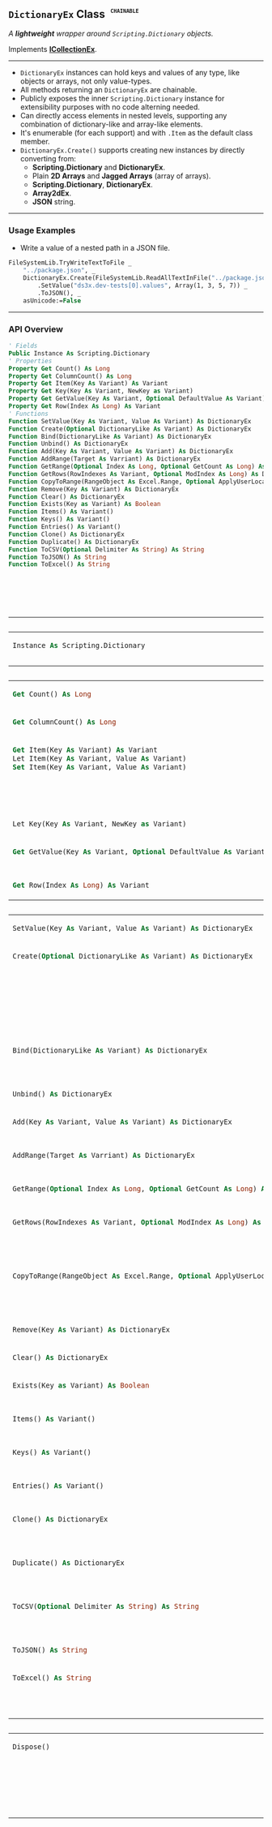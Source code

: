 ## **`DictionaryEx` Class** <sup><sub><sup> &nbsp; <kbd><code>__CHAINABLE__</code></kbd></sup></sub></sup>

_A **lightweight** wrapper around `Scripting.Dictionary` objects._

Implements __[ICollectionEx](./ICollectionEx.md)__.

---

- `DictionaryEx` instances can hold keys and values of any type, like objects or arrays, not only value-types.
- All methods returning an `DictionaryEx` are chainable.
- Publicly exposes the inner `Scripting.Dictionary` instance for extensibility purposes with no code alterning needed.
- Can directly access elements in nested levels, supporting any combination of dictionary-like and array-like elements.
- It's enumerable (for each support) and with `.Item` as the default class member.
- `DictionaryEx.Create()` supports creating new instances by directly converting from:
  - **Scripting.Dictionary** and **DictionaryEx**.
  - Plain **2D Arrays** and **Jagged Arrays** (array of arrays).
  - **Scripting.Dictionary**, **DictionaryEx**.
  - **Array2dEx**.
  - **JSON** string.

---

### **Usage Examples**

* Write a value of a nested path in a JSON file.

```vb
FileSystemLib.TryWriteTextToFile _
    "../package.json", _
    DictionaryEx.Create(FileSystemLib.ReadAllTextInFile("../package.json", False)) _
        .SetValue("ds3x.dev-tests[0].values", Array(1, 3, 5, 7)) _
        .ToJSON(), _
    asUnicode:=False
```

---

### **API Overview**

```vb
' Fields
Public Instance As Scripting.Dictionary
' Properties
Property Get Count() As Long
Property Get ColumnCount() As Long
Property Get Item(Key As Variant) As Variant
Property Get Key(Key As Variant, NewKey as Variant)
Property Get GetValue(Key As Variant, Optional DefaultValue As Variant) As Variant
Property Get Row(Index As Long) As Variant
' Functions
Function SetValue(Key As Variant, Value As Variant) As DictionaryEx
Function Create(Optional DictionaryLike As Variant) As DictionaryEx
Function Bind(DictionaryLike As Variant) As DictionaryEx
Function Unbind() As DictionaryEx
Function Add(Key As Variant, Value As Variant) As DictionaryEx
Function AddRange(Target As Varriant) As DictionaryEx
Function GetRange(Optional Index As Long, Optional GetCount As Long) As DictionaryEx
Function GetRows(RowIndexes As Variant, Optional ModIndex As Long) As DictionaryEx
Function CopyToRange(RangeObject As Excel.Range, Optional ApplyUserLocale As Boolean, Optional WriteHeaders As Boolean) As DictionaryEx
Function Remove(Key As Variant) As DictionaryEx
Function Clear() As DictionaryEx
Function Exists(Key as Variant) As Boolean
Function Items() As Variant()
Function Keys() As Variant()
Function Entries() As Variant()
Function Clone() As DictionaryEx
Function Duplicate() As DictionaryEx
Function ToCSV(Optional Delimiter As String) As String
Function ToJSON() As String
Function ToExcel() As String
```


<table width="100%"><caption>

### **`DictionaryEx` API**  
</caption>
<thead><tr><th colspan="2">FIELDS</th></tr></thead>
<tbody>


<tr><td align="left" valign="top">

```vb
Instance As Scripting.Dictionary
```
</td><td align="left" valign="top">
The <code>Scripting.Dictionary</code> object wrapped by this <code>DictionaryEx</code> instance.
</td></tr>

</tbody>

</caption>
<thead><tr><th colspan="2">PROPERTIES</th></tr></thead>
<tbody>


<tr><td align="left" valign="top">

```vb
Get Count() As Long
```
</td><td align="left" valign="top">
Gets the number of elements in the <code>Scripting.Dictionary</code>.
</td></tr>


<tr><td align="left" valign="top">

```vb
Get ColumnCount() As Long
```
</td><td align="left" valign="top">
This is always 2, (keys and values).
</td></tr>


<tr><td align="left" valign="top">

```vb
Get Item(Key As Variant) As Variant
Let Item(Key As Variant, Value As Variant)
Set Item(Key As Variant, Value As Variant)
```
</td><td align="left" valign="top">
Sets or gets the <code>Value</code> at the specified <code>Key</code>. It's the <u>default class member</u>.
<br/>When the <code>Key</code> is a <code>String</code>, supports directly access to other dictionary-like or array-like within nested levels.
</td></tr>


<tr><td align="left" valign="top">

```vb
Let Key(Key As Variant, NewKey as Variant)
```
</td><td align="left" valign="top">
Updates a key, replacing the old key with the new key.
</td></tr>


<tr><td align="left" valign="top">

```vb
Get GetValue(Key As Variant, Optional DefaultValue As Variant) As Variant
```
</td><td align="left" valign="top">
Gets the <code>Value</code> at the specified <code>Key</code> if exists, or <code>DefaultValue</code> otherwise.
</td></tr>


<tr><td align="left" valign="top">

```vb
Get Row(Index As Long) As Variant
```
</td><td align="left" valign="top">
Gets the key-value <code>Array</code> at the specified row <code>Index</code>. 
</td></tr>


</tbody>



<thead><tr><th colspan="2">FUNCTIONS</th></tr></thead>
<tbody>


<tr><td align="left" valign="top">

```vb
SetValue(Key As Variant, Value As Variant) As DictionaryEx
```
</td><td align="left" valign="top">
Chainable wrapper around <code>Item</code> setter.
</td></tr>


<tr><td align="left" valign="top">

```vb
Create(Optional DictionaryLike As Variant) As DictionaryEx
```
</td><td align="left" valign="top">
When no parameter is provided, returns a new <code>DictionaryEx</code> instance with an empty <code>Scripting.Dictionary</code>.
<br/>
Otherwise, returns a new instance containing the values obtained by converting the provided <code>DictionaryLike</code> to a <code>Scripting.Dictionary</code>.
</td></tr>


<tr><td align="left" valign="top">

```vb
Bind(DictionaryLike As Variant) As DictionaryEx
```
</td><td align="left" valign="top">
Instead of returning a new instance that references the provided <code>DictionaryLike</code>, points this <code>DictionaryEx</code> instance it.
</td></tr>


<tr><td align="left" valign="top">

```vb
Unbind() As DictionaryEx
```
</td><td align="left" valign="top">
Removes the reference to the <code>Scripting.Dictionary</code> instance.
</td></tr>


<tr><td align="left" valign="top">

```vb
Add(Key As Variant, Value As Variant) As DictionaryEx
```
</td><td align="left" valign="top">
Adds or replaces a key-value pair to the <code>Scripting.Dictionary</code>.
</td></tr>


<tr><td align="left" valign="top">

```vb
AddRange(Target As Varriant) As DictionaryEx
```
</td><td align="left" valign="top">
Adds or replaces all key-value pairs from <code>Target</code> dictionary-like collection.
</td></tr>


<tr><td align="left" valign="top">

```vb
GetRange(Optional Index As Long, Optional GetCount As Long) As DictionaryEx
```
</td><td align="left" valign="top">
Returns a new <code>DictionaryEx</code> with the specified range of elements.
</td></tr>


<tr><td align="left" valign="top">

```vb
GetRows(RowIndexes As Variant, Optional ModIndex As Long) As DictionaryEx
```
</td><td align="left" valign="top">
Returns a new <code>DictionaryEx</code> instance containing only those rows specified in the <code>RowIndexes</code> array.
<details><summary><code>PARAMETERS</code></summary><ul>
<li><kbd>RowIndexes</kbd> → An <code>Array</code> of row indices.</li>
<li><kbd>ModIndex</kbd> → A signed integer to shift values in the <code>RowIndexes</code> array.
<br/>Default value: <code>0</code></li>
</ul></details>
</td></tr>


<tr><td align="left" valign="top">

```vb
CopyToRange(RangeObject As Excel.Range, Optional ApplyUserLocale As Boolean, Optional WriteHeaders As Boolean) As DictionaryEx
```
</td><td align="left" valign="top">
Internally converts it to a <code>dsTable</code> and calls it's <code>CopyToRange</code> method instead of implementing it's own.
<br/><em>@see: <code>dsTable.CopyToRange</code>.</em>
</td></tr>


<tr><td align="left" valign="top">

```vb
Remove(Key As Variant) As DictionaryEx
```
</td><td align="left" valign="top">
Removes a key-value pair from the <code>Scripting.Dictionary</code>.
</td></tr>


<tr><td align="left" valign="top">

```vb
Clear() As DictionaryEx
```
</td><td align="left" valign="top">
Removes all elements from the <code>Scripting.Dictionary</code>.
</td></tr>


<tr><td align="left" valign="top">

```vb
Exists(Key as Variant) As Boolean
```
</td><td align="left" valign="top">
Returns whether the specified <code>Key</code> exists in the <code>Scripting.Dictionary</code>.
</td></tr>


<tr><td align="left" valign="top">

```vb
Items() As Variant()
```
</td><td align="left" valign="top">
Returns an <code>Array</code> containing all values in the <code>Scripting.Dictionary</code>.
</td></tr>


<tr><td align="left" valign="top">

```vb
Keys() As Variant()
```
</td><td align="left" valign="top">
Returns an <code>Array</code> containing all existing keys in the <code>Scripting.Dictionary</code>.
</td></tr>


<tr><td align="left" valign="top">

```vb
Entries() As Variant()
```
</td><td align="left" valign="top">
Returns an <code>Array</code> containing all the key-value pairs in the <code>Scripting.Dictionary</code>.
</td></tr>


<tr><td align="left" valign="top">

```vb
Clone() As DictionaryEx
```
</td><td align="left" valign="top">
Returns a new <code>DictionaryEx</code> containing a shallow copy of all the key-value pairs in this <code>Scripting.Dictionary</code>.
</td></tr>


<tr><td align="left" valign="top">

```vb
Duplicate() As DictionaryEx
```
</td><td align="left" valign="top">
Returns a new <code>DictionaryEx</code> containing a deep copy of all the key-value pairs in this <code>Scripting.Dictionary</code>.
</td></tr>


<tr><td align="left" valign="top">

```vb
ToCSV(Optional Delimiter As String) As String
```
</td><td align="left" valign="top">
Returns a <code>String</code> representing this instance in <code>CSV</code>-style format.
<details><summary><code>PARAMETERS</code></summary><ul>
<li><kbd>Delimiter</kbd> → Character <code>String</code> used as delimiter between values within each row.<br/>Default value: <code>","</code></li>
</ul></details>
</td></tr>


<tr><td align="left" valign="top">

```vb
ToJSON() As String
```
</td><td align="left" valign="top">
Returns a <code>String</code> representing this instance in <code>JSON</code> format.
</td></tr>


<tr><td align="left" valign="top">

```vb
ToExcel() As String
```
</td><td align="left" valign="top">
Provides a simple way of direct copy-paste to an <code>Excel</code> document. <em>@see: <code>FileSystemLib.SystemClipboard</code>.</em>
<br/>Same as <code>.ToCSV(vbTab)</code>.
</td></tr>


</tbody>


<thead><tr><th colspan="2">PROCEDURES</th></tr></thead>
<tbody>


<tr><td align="left" valign="top">

```vb
Dispose()
```
</td><td align="left" valign="top">
Tells <code>DictionaryEx</code> that this instance won't be needed anymore and it can be safely disposed.
<br/>
<em>This shouldn't be necessary in most cases since all objects are automatically destroyed when there's no reference to them.</em>
</td></tr>


</tbody>

</table>




